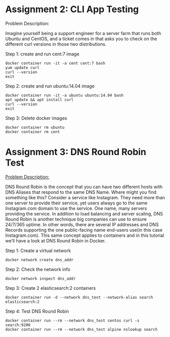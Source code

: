 # Assignment 2: CLI App Testing
Problem Description:

Imagine yourself being a support engineer for a server farm that runs both Ubuntu and CentOS, and a ticket comes in that asks you to check on the different curl versions in those two distributions.

Step 1: create and run cent:7 image

    docker container run -it -a cent cent:7 bash
    yum update curl
    curl --version
    exit
    
Step 2: create and run ubuntu:14.04 image

    docker container run -it -a ubuntu ubuntu:14.04 bash
    apt update && apt install curl
    curl --version
    exit

Step 3: Delete docker images

    docker container rm ubuntu
    docker container rm cent

# Assignment 3: DNS Round Robin Test
<a href="https://vegibit.com/dns-round-robin-in-docker/">Problem Description:</a>

DNS Round Robin is the concept that you can have two different hosts with DNS Aliases that respond to the same DNS Name. Where might you find something like this? Consider a service like Instagram. They need more than one server to provide their service, yet users always go to the same Instagram.com domain to use the service. One name, many servers providing the service. In addition to load balancing and server scaling, DNS Round Robin is another technique big companies can use to ensure 24/7/365 uptime. In other words, there are several IP addresses and DNS Records supporting the one public-facing name end-users use(in this case Instagram.com). This same concept applies to containers and in this tutorial we’ll have a look at DNS Round Robin in Docker. 

Step 1: Create a virtual network

    docker network create dns_addr
    
Step 2: Check the network info

    docker network inspect dns_addr
   
Step 3: Create 2 elasticsearch:2 containers

    docker container run -d --network dns_test --network-alias search elasticsearch:2
    
Step 4: Test DNS Round Robin
    
    docker container run --rm --network dns_test centos curl -s search:9200
    docker container run --rm --network dns_test alpine nslookup search
    
    
